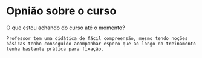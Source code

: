# Opnião sobre o curso
O que estou achando do curso até o momento?


```
Professor tem uma didática de fácil compreensão, mesmo tendo noções básicas tenho conseguido acompanhar espero que ao longo do treinamento tenha bastante prática para fixação.
```


